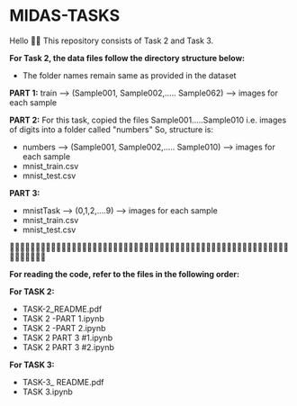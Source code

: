 # MIDAS-TASKS

 
 Hello 👋🏻
 This repository consists of Task 2 and Task 3.
 
 **For Task 2, the data files follow the directory structure below:**
 
 * The folder names remain same as provided in the dataset
 
 
 **PART 1:** 
 train --> (Sample001, Sample002,..... Sample062) --> images for each sample
 
 **PART 2:** 
 For this task, copied the files Sample001.....Sample010 i.e. images of digits into a folder called "numbers"
 So, structure is:
 
 - numbers --> (Sample001, Sample002,..... Sample010) --> images for each sample
 - mnist_train.csv
 - mnist_test.csv
 
 
 **PART 3:** 
 - mnistTask --> (0,1,2,....9) --> images for each sample
 - mnist_train.csv
 - mnist_test.csv
 
🔸🔸🔸🔸🔸🔸🔸🔸🔸🔸🔸🔸🔸🔸🔸🔸🔸🔸🔸🔸🔸🔸🔸🔸🔸🔸🔸🔸🔸🔸🔸🔸🔸🔸🔸🔸🔸🔸🔸🔸🔸🔸🔸🔸🔸🔸🔸🔸🔸🔸🔸🔸🔸🔸🔸🔸🔸🔸🔸🔸🔸
 
 **For reading the code, refer to the files in the following order:**
 
 **For TASK 2:** 
 
 - TASK-2_README.pdf
 - TASK 2 -PART 1.ipynb
 - TASK 2 -PART 2.ipynb
 - TASK 2 PART 3 #1.ipynb
 - TASK 2 PART 3 #2.ipynb
 
 **For TASK 3:**
 - TASK-3_ README.pdf
 - TASK 3.ipynb
 
 
 
 
